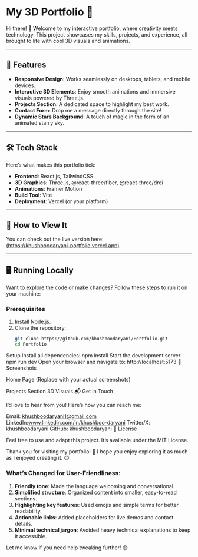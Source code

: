# My 3D Portfolio 🌟

Hi there! 👋 Welcome to my interactive portfolio, where creativity meets technology. This project showcases my skills, projects, and experience, all brought to life with cool 3D visuals and animations.

---

## 🚀 Features

- **Responsive Design**: Works seamlessly on desktops, tablets, and mobile devices.
- **Interactive 3D Elements**: Enjoy smooth animations and immersive visuals powered by Three.js.
- **Projects Section**: A dedicated space to highlight my best work.
- **Contact Form**: Drop me a message directly through the site!
- **Dynamic Stars Background**: A touch of magic in the form of an animated starry sky.

---

## 🛠️ Tech Stack

Here’s what makes this portfolio tick:

- **Frontend**: React.js, TailwindCSS
- **3D Graphics**: Three.js, @react-three/fiber, @react-three/drei
- **Animations**: Framer Motion
- **Build Tool**: Vite
- **Deployment**: Vercel (or your platform)

---

## 🌟 How to View It

You can check out the live version here:  
[(https://khushboodaryani-portfolio.vercel.app)](#) 

---

## 🖥️ Running Locally

Want to explore the code or make changes? Follow these steps to run it on your machine:

### Prerequisites

1. Install [Node.js](https://nodejs.org/).
2. Clone the repository:
   ```bash
   git clone https://github.com/khushboodaryani/Portfolio.git
   cd Portfolio
Setup
Install all dependencies:
npm install
Start the development server:
npm run dev
Open your browser and navigate to:
http://localhost:5173
📸 Screenshots

Home Page
(Replace with your actual screenshots)

Projects Section
3D Visuals
📬 Get in Touch

I’d love to hear from you! Here’s how you can reach me:

Email: khushboodaryani1@gmail.com
LinkedIn:www.linkedin.com/in/khushboo-daryani
Twitter/X: khushboodaryani
GitHub: khushboodaryani
📝 License

Feel free to use and adapt this project. It’s available under the MIT License.

Thank you for visiting my portfolio! 💖 I hope you enjoy exploring it as much as I enjoyed creating it. 😊


### What’s Changed for User-Friendliness:
1. **Friendly tone**: Made the language welcoming and conversational.
2. **Simplified structure**: Organized content into smaller, easy-to-read sections.
3. **Highlighting key features**: Used emojis and simple terms for better readability.
4. **Actionable links**: Added placeholders for live demos and contact details.
5. **Minimal technical jargon**: Avoided heavy technical explanations to keep it accessible.

Let me know if you need help tweaking further! 😊
